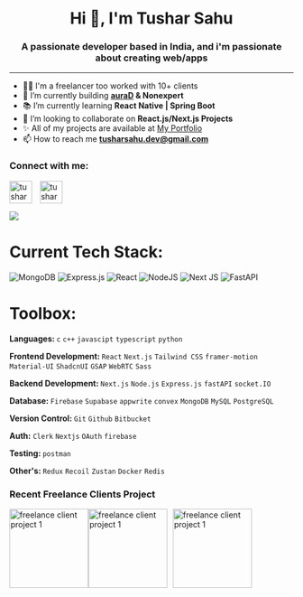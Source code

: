 <h1 align="center">Hi 👋, I'm Tushar Sahu</h1>
<h3 align="center">A passionate developer based in India, and i'm passionate about creating web/apps</h3>

---
- 👨‍💻 I'm a freelancer too worked with 10+ clients 
- 🚀 I’m currently building **[auraD](aurad.pro) & Nonexpert**
- 📚 I’m currently learning **React Native | Spring Boot**
- 👯 I’m looking to collaborate on **React.js/Next.js Projects**
- ✨ All of my projects are available at [My Portfolio](https://tusharsahu.vercel.app/)
- 📫 How to reach me **tusharsahu.dev@gmail.com**

<h3>Connect with me:</h3>

<a href="https://linkedin.com/in/tusharsahu-rgh/" style="margin-right:10px" target="blank"><img align="center" src="https://cdn-icons-png.flaticon.com/512/174/174857.png" alt="tusharsahu-rgh" height="40" width="40"/></a>
<a href="https://twitter.com/BuddyHidden" target="blank"><img align="center" src="https://png.pngtree.com/png-vector/20221018/ourmid/pngtree-twitter-social-media-round-icon-png-image_6315985.png" alt="tusharsahu-rgh" height="40" width="40" /></a>



![](https://github-readme-stats.vercel.app/api/top-langs/?username=TusharSahu02&theme=dark&hide_border=false&include_all_commits=true&count_private=true&layout=compact)

# Current Tech Stack:

![MongoDB](https://img.shields.io/badge/MongoDB-%234ea94b.svg?style=for-the-badge&logo=mongodb&logoColor=white)
![Express.js](https://img.shields.io/badge/express.js-%23404d59.svg?style=for-the-badge&logo=express&logoColor=%2361DAFB)
![React](https://img.shields.io/badge/react-%2320232a.svg?style=for-the-badge&logo=react&logoColor=%2361DAFB)
![NodeJS](https://img.shields.io/badge/node.js-6DA55F?style=for-the-badge&logo=node.js&logoColor=white)
![Next JS](https://img.shields.io/badge/Next-black?style=for-the-badge&logo=next.js&logoColor=white)
![FastAPI](https://img.shields.io/badge/FastAPI-005571?style=for-the-badge&logo=fastapi)

# Toolbox:

<b>Languages: </b> `c` `c++` `javascipt` `typescript` `python`

<b>Frontend Development: </b> `React` `Next.js` `Tailwind CSS` `framer-motion` `Material-UI` `ShadcnUI` `GSAP` `WebRTC` `Sass`

<b>Backend Development: </b> `Next.js` `Node.js` `Express.js` `fastAPI` `socket.IO`

<b>Database: </b> `Firebase` `Supabase` `appwrite` `convex` `MongoDB` `MySQL` `PostgreSQL` 

<b>Version Control: </b> `Git` `Github` `Bitbucket`

<b>Auth:</b> `Clerk` `Nextjs` `OAuth` `firebase`

<b>Testing: </b> `postman` 

<b>Other's: </b> `Redux` `Recoil` `Zustan` `Docker` `Redis` 


<h3>Recent Freelance Clients Project</h3>
<div style="display:flex;">
  <a href="https://royalbankpacific.com/" target="blank"><img align="center" src="https://tusharsahu.vercel.app/videos/rbp.gif" alt="freelance client project 1" style="height: 140px; width: auto;"/></a>
  <a href="https://vishvakarmamajdurunion.in/" style="margin-right:10px; target="blank"><img align="center" src="https://tusharsahu.vercel.app/img/vish.png" alt="freelance client project 1" style="height: 140px; width: auto;"/></a>
  <a href="https://mascons.in/"  target="blank"><img align="center" src="https://res.cloudinary.com/dnbsn9kwr/image/upload/v1729177880/Screenshot_from_2024-10-17_20-39-47_g2i8c1.png" alt="freelance client project 1" style="height: 140px; width: auto;"/></a>
</div>

